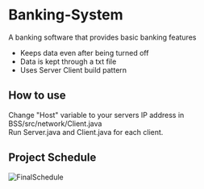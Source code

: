 # Banking-System
A banking software that provides basic banking features  
- Keeps data even after being turned off  
- Data is kept through a txt file  
- Uses Server Client build pattern  
## How to use 
Change "Host" variable to your servers IP address in BSS/src/network/Client.java  
Run Server.java and Client.java for each client. 
## Project Schedule

![FinalSchedule](https://github.com/user-attachments/assets/1a78eccb-fef0-4061-b40c-ed9ee973b646)
